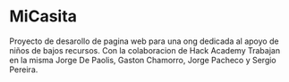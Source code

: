 # MiCasita
Proyecto de desarollo de pagina web para una ong dedicada al apoyo de niños de bajos recursos.
Con la colaboracion de Hack Academy
Trabajan en la misma Jorge De Paolis, Gaston Chamorro, Jorge Pacheco y Sergio Pereira. 

